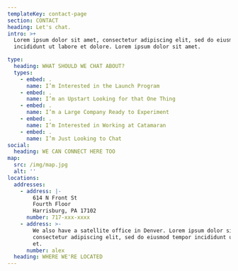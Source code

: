 ```yaml
---
templateKey: contact-page
section: CONTACT
heading: Let's chat.
intro: >+
  Lorem ipsum dolor sit amet, consectetur adipiscing elit, sed do eiusmod tempor
  incididunt ut labore et dolore. Lorem ipsum dolor sit amet.

type:
  heading: WHAT SHOULD WE CHAT ABOUT?
  types:
    - embed: .
      name: I’m Interested in the Launch Program
    - embed: .
      name: I’m an Upstart Looking for that One Thing
    - embed: .
      name: I’m a Large Company Ready to Experiment
    - embed: .
      name: I’m Interested in Working at Catamaran
    - embed: .
      name: I’m Just Looking to Chat
social:
  heading: WE CAN CONNECT HERE TOO
map:
  src: /img/map.jpg
  alt: ''
locations:
  addresses:
    - address: |-
        614 N Front St
        Fourth Floor
        Harrisburg, PA 17102
      number: 717-xxx-xxxx
    - address: >-
        We also have a satellite office in Denver. Lorem ipsum dolor sit amet,
        consectetur adipiscing elit, sed do eiusmod tempor incididunt ut labore
        et.
      number: alex
  heading: WHERE WE'RE LOCATED
---
```


